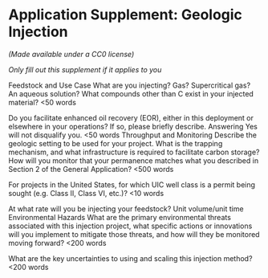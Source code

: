 # Application Supplement: Geologic Injection  

_(Made available under a CC0 license)_

_Only fill out this supplement if it applies to you_

Feedstock and Use Case
What are you injecting? Gas? Supercritical gas? An aqueous solution? What compounds other than C exist in your injected material? 
<50 words

Do you facilitate enhanced oil recovery (EOR), either in this deployment or elsewhere in your operations? If so, please briefly describe. Answering Yes will not disqualify you.
<50 words
Throughput and Monitoring
Describe the geologic setting to be used for your project. What is the trapping mechanism, and what infrastructure is required to facilitate carbon storage? How will you monitor that your permanence matches what you described in Section 2 of the General Application?
<500 words

For projects in the United States, for which UIC well class is a permit being sought (e.g. Class II, Class VI, etc.)?
<10 words

At what rate will you be injecting your feedstock?
Unit volume/unit time
Environmental Hazards
What are the primary environmental threats associated with this injection project, what specific actions or innovations will you implement to mitigate those threats, and how will they be monitored moving forward?
<200 words

What are the key uncertainties to using and scaling this injection method?
<200 words






